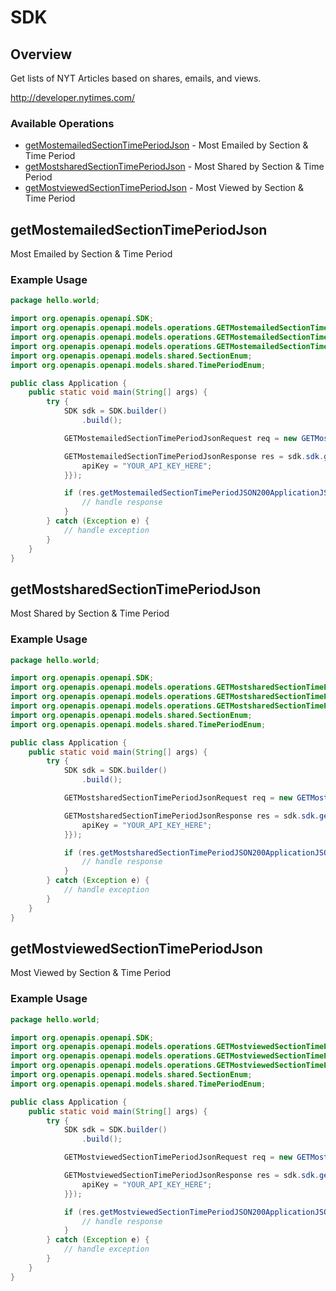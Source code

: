 # SDK

## Overview

Get lists of NYT Articles based on shares, emails, and views.

<http://developer.nytimes.com/>
### Available Operations

* [getMostemailedSectionTimePeriodJson](#getmostemailedsectiontimeperiodjson) - Most Emailed by Section & Time Period
* [getMostsharedSectionTimePeriodJson](#getmostsharedsectiontimeperiodjson) - Most Shared by Section & Time Period
* [getMostviewedSectionTimePeriodJson](#getmostviewedsectiontimeperiodjson) - Most Viewed by Section & Time Period

## getMostemailedSectionTimePeriodJson

Most Emailed by Section & Time Period

### Example Usage

```java
package hello.world;

import org.openapis.openapi.SDK;
import org.openapis.openapi.models.operations.GETMostemailedSectionTimePeriodJsonRequest;
import org.openapis.openapi.models.operations.GETMostemailedSectionTimePeriodJsonResponse;
import org.openapis.openapi.models.operations.GETMostemailedSectionTimePeriodJsonSecurity;
import org.openapis.openapi.models.shared.SectionEnum;
import org.openapis.openapi.models.shared.TimePeriodEnum;

public class Application {
    public static void main(String[] args) {
        try {
            SDK sdk = SDK.builder()
                .build();

            GETMostemailedSectionTimePeriodJsonRequest req = new GETMostemailedSectionTimePeriodJsonRequest(SectionEnum.TODAY_S_PAPER, TimePeriodEnum.SEVEN);            

            GETMostemailedSectionTimePeriodJsonResponse res = sdk.sdk.getMostemailedSectionTimePeriodJson(req, new GETMostemailedSectionTimePeriodJsonSecurity("nulla") {{
                apiKey = "YOUR_API_KEY_HERE";
            }});

            if (res.getMostemailedSectionTimePeriodJSON200ApplicationJSONObject != null) {
                // handle response
            }
        } catch (Exception e) {
            // handle exception
        }
    }
}
```

## getMostsharedSectionTimePeriodJson

Most Shared by Section & Time Period

### Example Usage

```java
package hello.world;

import org.openapis.openapi.SDK;
import org.openapis.openapi.models.operations.GETMostsharedSectionTimePeriodJsonRequest;
import org.openapis.openapi.models.operations.GETMostsharedSectionTimePeriodJsonResponse;
import org.openapis.openapi.models.operations.GETMostsharedSectionTimePeriodJsonSecurity;
import org.openapis.openapi.models.shared.SectionEnum;
import org.openapis.openapi.models.shared.TimePeriodEnum;

public class Application {
    public static void main(String[] args) {
        try {
            SDK sdk = SDK.builder()
                .build();

            GETMostsharedSectionTimePeriodJsonRequest req = new GETMostsharedSectionTimePeriodJsonRequest(SectionEnum.PUBLIC_EDITOR, TimePeriodEnum.THIRTY);            

            GETMostsharedSectionTimePeriodJsonResponse res = sdk.sdk.getMostsharedSectionTimePeriodJson(req, new GETMostsharedSectionTimePeriodJsonSecurity("vel") {{
                apiKey = "YOUR_API_KEY_HERE";
            }});

            if (res.getMostsharedSectionTimePeriodJSON200ApplicationJSONObject != null) {
                // handle response
            }
        } catch (Exception e) {
            // handle exception
        }
    }
}
```

## getMostviewedSectionTimePeriodJson

Most Viewed by Section & Time Period

### Example Usage

```java
package hello.world;

import org.openapis.openapi.SDK;
import org.openapis.openapi.models.operations.GETMostviewedSectionTimePeriodJsonRequest;
import org.openapis.openapi.models.operations.GETMostviewedSectionTimePeriodJsonResponse;
import org.openapis.openapi.models.operations.GETMostviewedSectionTimePeriodJsonSecurity;
import org.openapis.openapi.models.shared.SectionEnum;
import org.openapis.openapi.models.shared.TimePeriodEnum;

public class Application {
    public static void main(String[] args) {
        try {
            SDK sdk = SDK.builder()
                .build();

            GETMostviewedSectionTimePeriodJsonRequest req = new GETMostviewedSectionTimePeriodJsonRequest(SectionEnum.SPORTS, TimePeriodEnum.SEVEN);            

            GETMostviewedSectionTimePeriodJsonResponse res = sdk.sdk.getMostviewedSectionTimePeriodJson(req, new GETMostviewedSectionTimePeriodJsonSecurity("suscipit") {{
                apiKey = "YOUR_API_KEY_HERE";
            }});

            if (res.getMostviewedSectionTimePeriodJSON200ApplicationJSONObject != null) {
                // handle response
            }
        } catch (Exception e) {
            // handle exception
        }
    }
}
```
